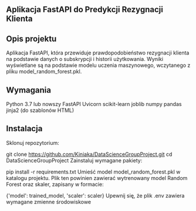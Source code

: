 ## Aplikacja FastAPI do Predykcji Rezygnacji Klienta

## Opis projektu

Aplikacja FastAPI, która przewiduje prawdopodobieństwo rezygnacji klienta na podstawie danych o subskrypcji i historii użytkowania. Wyniki wyświetlane są na podstawie modelu uczenia maszynowego, wczytanego z pliku model_random_forest.pkl.

## Wymagania

Python 3.7 lub nowszy
FastAPI
Uvicorn
scikit-learn
joblib
numpy
pandas
jinja2 (do szablonów HTML)

## Instalacja

Sklonuj repozytorium:

git clone https://github.com/Kiniaka/DataScienceGroupProject.git
cd DataScienceGroupProject
Zainstaluj wymagane pakiety:

pip install -r requirements.txt
Umieść model model_random_forest.pkl w katalogu projektu. Plik ten powinien zawierać wytrenowany model Random Forest oraz skaler, zapisany w formacie:

{'model': trained_model, 'scaler': scaler}
Upewnij się, że plik .env zawiera wymagane zmienne środowiskowe
